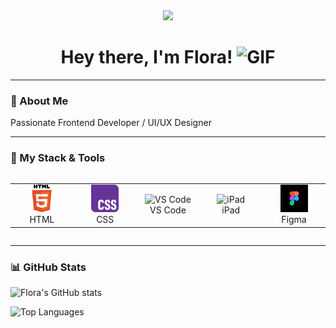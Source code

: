 <div id="header" align="center">

<img src="./Assets/github.gif" width="100"/>

<h1>
Hey there, I'm Flora!
<img src="./Assets/giphy.gif" width="30px" alt="GIF">
</h1>
</div>

---

### 🌸 About Me

Passionate Frontend Developer / UI/UX Designer

---

### 🧰 My Stack & Tools

<div style="display: flex; justify-content: center;">
<table align="center">
  <tr>
    <td align="center" width="88">
      <img src="https://raw.githubusercontent.com/github/explore/main/topics/html/html.png" alt="HTML" width="44" height="44"/><br>HTML
    </td>
    <td align="center" width="88">
      <img src="https://raw.githubusercontent.com/github/explore/main/topics/css/css.png" alt="CSS" width="44" height="44"/><br>CSS
    </td>
    <td align="center" width="88">
      <img src="https://cdn.jsdelivr.net/gh/devicons/devicon/icons/vscode/vscode-original.svg" alt="VS Code" width="44" height="44"/><br>VS Code
    </td>
    <td align="center" width="88">
      <img src="https://cdn-icons-png.flaticon.com/512/179/179309.png" alt="iPad" width="44" height="44"/><br>iPad
    </td>
    <td align="center" width="88">
      <img src="https://raw.githubusercontent.com/github/explore/main/topics/figma/figma.png" alt="Figma" width="44" height="44"/><br>Figma
    </td>
  </tr>
</table>

</div>

---

### 📊 GitHub Stats

![Flora's GitHub stats](https://github-readme-stats.vercel.app/api?username=MrsFlora&show_icons=true&theme=radical)

![Top Languages](https://github-readme-stats.vercel.app/api/top-langs/?username=MrsFlora&layout=compact&theme=radical)
